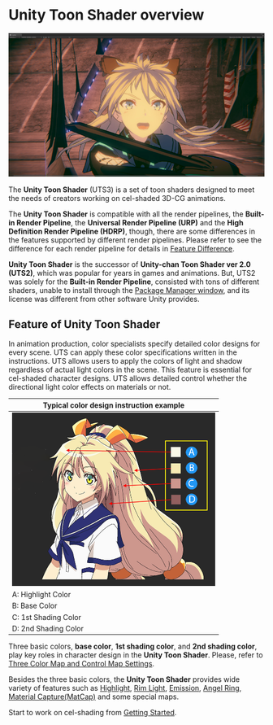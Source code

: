 # Unity Toon Shader overview

![](images/TPK_04.png)


The **Unity Toon Shader** (UTS3) is a set of toon shaders designed to meet the needs of creators working on cel-shaded 3D-CG animations. 

The **Unity Toon Shader** is compatible with all the render pipelines, the **Built-in Render Pipeline**, the **Universal Render Pipeline (URP)** and the **High Definition Render Pipeline (HDRP)**, though, there are some differences in the features supported by different render pipelines. Please refer to see the difference for each render pipeline for details in [Feature Difference](FeatureModel_en.md).

**Unity Toon Shader** is  the successor of **Unity-chan Toon Shader ver 2.0 (UTS2)**, which was popular for years in games and animations. But, UTS2 was solely for the **Built-in Render Pipeline**, consisted with tons of different shaders, unable to install through the [Package Manager window](https://docs.unity3d.com/Manual/upm-ui.html), and its license was different from other software Unity provides. 

## Feature of Unity Toon Shader

In animation production, color specialists specify detailed color designs for every scene. UTS can apply these color specifications written in the instructions. UTS allows  users to apply the colors of light and shadow regardless of actual light colors in the scene. This feature is essential for cel-shaded character designs. UTS allows detailed control whether the directional light color effects on materials or not.

| Typical color design instruction example |
|--|
| <img src="images/UTS4Color2.png" width=400> |
| A: Highlight Color|
| B: Base Color |
| C: 1st Shading Color|
| D: 2nd Shading Color |

Three basic colors, **base color**, **1st shading color**, and **2nd shading color**, play  key roles in character design in the **Unity Toon Shader**. Please, refer to [Three Color Map and Control Map Settings](Basic.md).

Besides the three basic colors, the **Unity Toon Shader** provides wide variety of features such as [Highlight](Highlight.md), [Rim Light](Rimlight.md), [Emission](Emission.md), [Angel Ring](AngelRing.md), [Material Capture(MatCap)](MatCap.md) and some special maps.

Start to work on cel-shading from [Getting Started](GettingStarted.md).